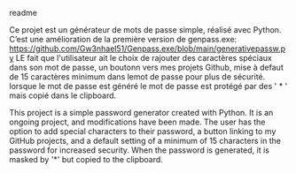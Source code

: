 readme 

Ce projet est un générateur de mots de passe simple, réalisé avec Python. 
C’est une amélioration de la première version de genpass.exe: https://github.com/Gw3nhael51/Genpass.exe/blob/main/generativepassw.py
LE fait que l'utilisateur ait le choix de rajouter des caractères spéciaux dans son mot de passe, un boutonn vers mes projets Github, mise à defaut de 15 caractères minimum dans lemot de passe pour plus de sécurité.
lorsque le mot de passe est généré le mot de passe est protégé par des ' * ' mais copié dans le clipboard.

This project is a simple password generator created with Python.
It is an ongoing project, and modifications have been made.
The user has the option to add special characters to their password, a button linking to my GitHub projects, and a default setting of a minimum of 15 characters in the password for increased security.
When the password is generated, it is masked by '*' but copied to the clipboard.
